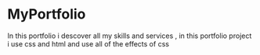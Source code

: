 # MyPortfolio
In this portfolio i descover all my skills and services , in this portfolio project i use  css and html and use all of the effects of css 
